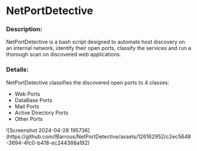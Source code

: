 # NetPortDetective
<h3>Description: </h3>
NetPortDetective is a bash script designed to automate host discovery on an internal network, identify their open ports, classify the services and run a thorough scan on discovered web applications.
<h3>Details: </h3>
NetPortDetective classifies the discovered open ports to 4 classes:
<ul>
  <li>Web Ports</li>
  <li>DataBase Ports</li>
  <li>Mail Ports</li>
  <li>Active Directory Ports</li>
  <li>Other Ports</li>
</ul>
![Screenshot 2024-04-28 195736](https://github.com/IBarrous/NetPortDetective/assets/126162952/c2ec5648-3694-4fc0-b418-ec244366a192)
